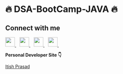 # 🔥 DSA-BootCamp-JAVA 🔥


## Connect with me
  <a target="_blank" href="https://twitter.com/itish_prasad">
    <img width="30px" src="https://www.vectorlogo.zone/logos/twitter/twitter-official.svg" />
  </a>&ensp;
  <a target="_blank"  href="https://www.linkedin.com/in/itishprasad/">
    <img width="30px" src="https://www.vectorlogo.zone/logos/linkedin/linkedin-icon.svg" />
  </a>&ensp;
  <a href="https://www.youtube.com/channel/UCUgpCmLh5k4Sna9azJ269MA">
  <img width="30px" src="https://i.pinimg.com/originals/46/02/cb/4602cbc18967da9c1eba7452905cd99b.png" />
  </a>&ensp;
  <a target="_blank"  href="https://www.instagram.com/itishprasad30/">
    <img width="30px" src="https://www.vectorlogo.zone/logos/instagram/instagram-icon.svg" />
  </a>&ensp;
  
  
  
 <b> Personal Developer Site 👇</b>
  <a target="_blank"  href="https://itishprasad-in.vercel.app">
  <p> Itish Prasad </p>
  </a>

 
